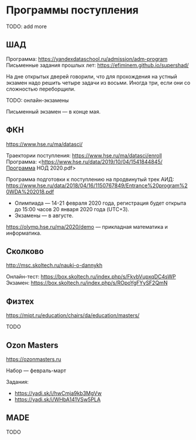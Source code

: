 # Программы поступления

TODO: add more

## ШАД

Программа: <https://yandexdataschool.ru/admission/adm-program>  
Письменные задания прошлых лет: <https://efiminem.github.io/supershad/>  

На дне открытых дверей говорили, что для прохождения на устный экзамен надо решить четыре задачи из восьми. Иногда три, если они со сложностью переборщили.

TODO: онлайн-экзамены  

Письменный экзамен — в конце мая.

## ФКН

<https://www.hse.ru/ma/datasci/>

Траектории поступления: <https://www.hse.ru/ma/datasci/enroll>  
Программа: <https://www.hse.ru/data/2019/10/04/1541844845/Программа НОД 2020.pdf>  

Программа подготовки к поступлению на продвинутый трек АИД: <https://www.hse.ru/data/2018/04/16/1150767849/Entrance%20program%20WDA%202018.pdf>

- Олимпиада — 14-21 февраля 2020 года, регистрация будет открыта до 15:00 часов 20 января 2020 года (UTC+3).  
- Экзамены — в августе.

<https://olymp.hse.ru/ma/2020/demo> — прикладная математика и информатика.

## Сколково

<http://msc.skoltech.ru/nauki-o-dannykh>

Онлайн-тест: <https://box.skoltech.ru/index.php/s/FkvbVupxqDC4sWP>  
Экзамен: <https://box.skoltech.ru/index.php/s/ROpoYgFYySF2QmN>  

## Физтех

<https://mipt.ru/education/chairs/da/education/masters/>

TODO

## Ozon Masters

<https://ozonmasters.ru>

Набор — февраль-март

Задания:

- https://yadi.sk/i/hwCmja9kb3MgVw
- https://yadi.sk/i/WHbA141VSw5PLA

## MADE

TODO
